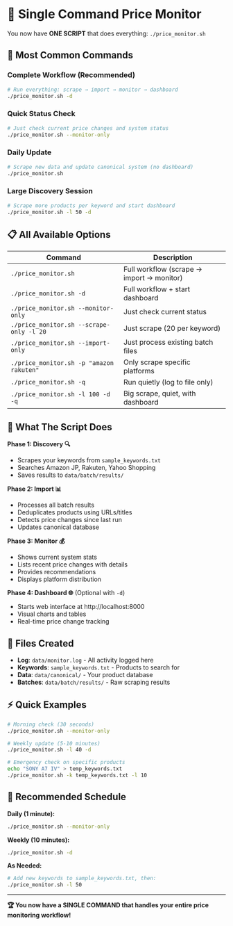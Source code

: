 # 🚀 **Single Command Price Monitor**

You now have **ONE SCRIPT** that does everything: `./price_monitor.sh`

## 🎯 **Most Common Commands**

### **Complete Workflow (Recommended)**
```bash
# Run everything: scrape → import → monitor → dashboard
./price_monitor.sh -d
```

### **Quick Status Check**
```bash
# Just check current price changes and system status
./price_monitor.sh --monitor-only
```

### **Daily Update**
```bash
# Scrape new data and update canonical system (no dashboard)
./price_monitor.sh
```

### **Large Discovery Session**  
```bash
# Scrape more products per keyword and start dashboard
./price_monitor.sh -l 50 -d
```

## 📋 **All Available Options**

| Command | Description |
|---------|-------------|
| `./price_monitor.sh` | Full workflow (scrape → import → monitor) |
| `./price_monitor.sh -d` | Full workflow + start dashboard |
| `./price_monitor.sh --monitor-only` | Just check current status |
| `./price_monitor.sh --scrape-only -l 20` | Just scrape (20 per keyword) |
| `./price_monitor.sh --import-only` | Just process existing batch files |
| `./price_monitor.sh -p "amazon rakuten"` | Only scrape specific platforms |
| `./price_monitor.sh -q` | Run quietly (log to file only) |
| `./price_monitor.sh -l 100 -d -q` | Big scrape, quiet, with dashboard |

## 🔄 **What The Script Does**

**Phase 1: Discovery 🔍**
- Scrapes your keywords from `sample_keywords.txt`
- Searches Amazon JP, Rakuten, Yahoo Shopping
- Saves results to `data/batch/results/`

**Phase 2: Import 📊** 
- Processes all batch results
- Deduplicates products using URLs/titles
- Detects price changes since last run
- Updates canonical database

**Phase 3: Monitor 💰**
- Shows current system stats
- Lists recent price changes with details
- Provides recommendations
- Displays platform distribution

**Phase 4: Dashboard 🌐** (Optional with `-d`)
- Starts web interface at http://localhost:8000
- Visual charts and tables
- Real-time price change tracking

## 📁 **Files Created**

- **Log**: `data/monitor.log` - All activity logged here
- **Keywords**: `sample_keywords.txt` - Products to search for
- **Data**: `data/canonical/` - Your product database
- **Batches**: `data/batch/results/` - Raw scraping results

## ⚡ **Quick Examples**

```bash
# Morning check (30 seconds)
./price_monitor.sh --monitor-only

# Weekly update (5-10 minutes)  
./price_monitor.sh -l 40 -d

# Emergency check on specific products
echo "SONY A7 IV" > temp_keywords.txt
./price_monitor.sh -k temp_keywords.txt -l 10
```

## 🎯 **Recommended Schedule**

**Daily (1 minute):**
```bash
./price_monitor.sh --monitor-only
```

**Weekly (10 minutes):**
```bash  
./price_monitor.sh -d
```

**As Needed:**
```bash
# Add new keywords to sample_keywords.txt, then:
./price_monitor.sh -l 50
```

---

**🏆 You now have a SINGLE COMMAND that handles your entire price monitoring workflow!**
